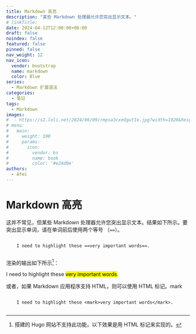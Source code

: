 ```yaml
---
title: Markdown 高亮
description: "某些 Markdown 处理器允许您突出显示文本。"
# linkTitle:
date: 2024-04-12T12:00:00+08:00
draft: false
noindex: false
featured: false
pinned: false
nav_weight: 12
nav_icon:
  vendor: bootstrap
  name: markdown
  color: Blue
series:
  - Markdown 扩展语法
categories:
  - 笔记
tags:
  - Markdown
images:
#  - https://s2.loli.net/2024/06/09/rmpsa3cxeOgutIo.jpg?width=1920&height=1440
# menu:
#   main:
#     weight: 100
#     params:
#       icon:
#         vendor: bs
#         name: book
#         color: '#e24d0e'
authors:
  - Afei
---
```


# Markdown 高亮
这并不常见，但某些 Markdown 处理器允许您突出显示文本。结果如下所示。要突出显示单词，请在单词前后使用两个等号 （`==`）。
```

	I need to highlight these ==very important words==.
	
```
渲染的输出如下所示[^1]：
[^1]: 搭建的 Hugo 网站不支持此功能，以下效果是用 HTML 标记来实现的。

I need to highlight these <mark>very important words</mark>.

或者，如果 Markdown 应用程序支持 HTML，则可以使用 HTML 标记。mark
```

	I need to highlight these <mark>very important words</mark>.


```
